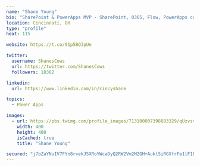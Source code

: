 ```yaml
---
name: "Shane Young"
bio: "SharePoint & PowerApps MVP - SharePoint, O365, Flow, PowerApps consulting? @PowerApps911 | Pure Snark? You found it."
location: Cincinnati, OH
type: "profile"
heat: 115

website: https://t.co/91p5BQ3pUe

twitter:
  username: ShanesCows
  url: https://twitter.com/ShanesCows
  followers: 18382

linkedin:
  url: https://www.linkedin.com/in/cincyshane

topics:
  - Power Apps

images:
  - url: https://pbs.twimg.com/profile_images/713100007398883329/qUzvsvQ3_400x400.jpg
    width: 400
    height: 400
    isCached: true
    title: "Shane Young"

secured: "j7bZaYNuIV7FYn8rvekJ5XRoYWcaDyQ2RW2Vm2MZGH+AuklSiRGXfrFe1lF18W190atduOXCg3ljzYF1BR0tJoPxSrkBgrKgez+Jradg49QdzH+XAGj5OG1VD3Pas9AHdaICHry5V4V8I3dm63SC230xHapV7u/+LlOwSFW3LilvoRRFzXpcmH00wR7kKx1Aj2o8UJQEaZ8/AbWg0WcgNiDJUR9mD+mYjWvTm0JkO+iKG9Oigv7XI031UovtQ4P1giUUeiNVd9VC+2MYV8ErX7qBFyTq1dX0b91Twp+XgKI49LPUCthE05vsAGnwxIMtJ9VeAhRxgeLKzJW5XvH+jButNDAomBSt5mJVcMeXHkxUPsFcS6RP38Pilev1FORocWWB8U479VH1xy8rCEHmMkJ+5wWZVZ1Eq7aU+ErGWlA=;VDp+PDqaRhMlFaiwqyz67w=="
---
```


